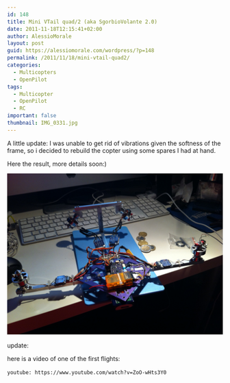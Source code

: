 ```yaml
---
id: 148
title: Mini VTail quad/2 (aka SgorbioVolante 2.0)
date: 2011-11-18T12:15:41+02:00
author: AlessioMorale
layout: post
guid: https://alessiomorale.com/wordpress/?p=148
permalink: /2011/11/18/mini-vtail-quad2/
categories:
  - Multicopters
  - OpenPilot
tags:
  - Multicopter
  - OpenPilot
  - RC
important: false
thumbnail: IMG_0331.jpg
---
```


A little update: I was unable to get rid of vibrations given the softness of the frame, so i decided to rebuild the copter using some spares I had at hand.

Here the result, more details soon:)

![](IMG_0331.jpg)

update:

here is a video of one of the first flights:

`youtube: https://www.youtube.com/watch?v=ZoO-wHts3Y0`
